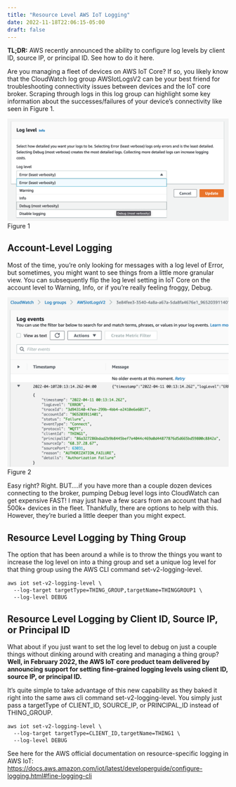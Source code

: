 ```yaml
---
title: "Resource Level AWS IoT Logging"
date: 2022-11-18T22:06:15-05:00
draft: false
---
```

**TL;DR:** AWS recently announced the ability to configure log levels by client ID, source IP, or principal ID. See how to do it here.

Are you managing a fleet of devices on AWS IoT Core? If so, you likely know that the CloudWatch log group AWSIotLogsV2 can be your best friend for troubleshooting connectivity issues between devices and the IoT core broker. Scraping through logs in this log group can highlight some key information about the successes/failures of your device’s connectivity like seen in Figure 1.

![Figure 1](/images/image-1.png)
Figure 1

## Account-Level Logging

Most of the time, you’re only looking for messages with a log level of Error, but sometimes, you might want to see things from a little more granular view. You can subsequently flip the log level setting in IoT Core on the account level to Warning, Info, or if you’re really feeling froggy, Debug.

![Figure 2](/images/image-2.png)
Figure 2

Easy right? Right. BUT….if you have more than a couple dozen devices connecting to the broker, pumping Debug level logs into CloudWatch can get expensive FAST! I may just have a few scars from an account that had 500k+ devices in the fleet. Thankfully, there are options to help with this. However, they’re buried a little deeper than you might expect.

## Resource Level Logging by Thing Group

The option that has been around a while is to throw the things you want to increase the log level on into a thing group and set a unique log level for that thing group using the AWS CLI command set-v2-logging-level.

```shell-session
aws iot set-v2-logging-level \
  --log-target targetType=THING_GROUP,targetName=THINGGROUP1 \
  --log-level DEBUG
```

## Resource Level Logging by Client ID, Source IP, or Principal ID

What about if you just want to set the log level to debug on just a couple things without dinking around with creating and managing a thing group? **Well, in February 2022, the AWS IoT core product team delivered by announcing support for setting fine-grained logging levels using client ID, source IP, or principal ID.**

It’s quite simple to take advantage of this new capability as they baked it right into the same aws cli command set-v2-logging-level. You simply just pass a targetType of CLIENT_ID, SOURCE_IP, or PRINCIPAL_ID instead of THING_GROUP.

```shell-session
aws iot set-v2-logging-level \ 
  --log-target targetType=CLIENT_ID,targetName=THING1 \
  --log-level DEBUG
```

See here for the AWS official documentation on resource-specific logging in AWS IoT: <https://docs.aws.amazon.com/iot/latest/developerguide/configure-logging.html#fine-logging-cli>
